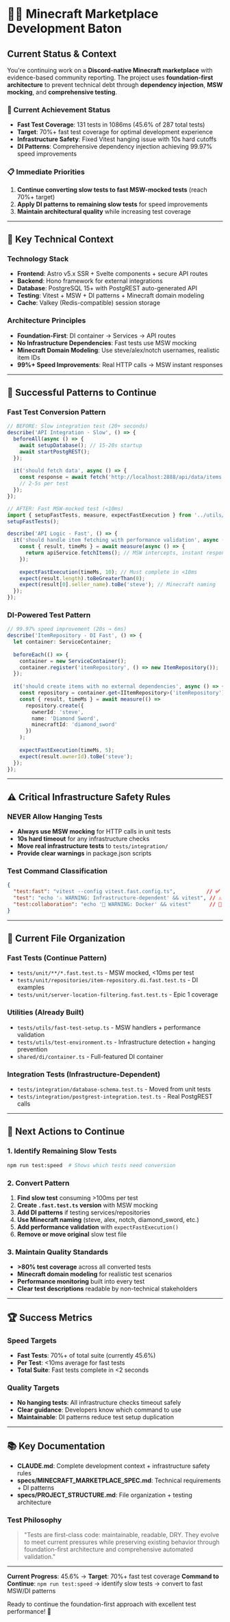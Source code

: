 # 🏃‍♂️ **Minecraft Marketplace Development Baton**

## **Current Status & Context**

You're continuing work on a **Discord-native Minecraft marketplace** with evidence-based community reporting. The project uses **foundation-first architecture** to prevent technical debt through **dependency injection**, **MSW mocking**, and **comprehensive testing**.

### **🎯 Current Achievement Status**
- **Fast Test Coverage**: 131 tests in 1086ms (45.6% of 287 total tests)
- **Target**: 70%+ fast test coverage for optimal development experience
- **Infrastructure Safety**: Fixed Vitest hanging issue with 10s hard cutoffs
- **DI Patterns**: Comprehensive dependency injection achieving 99.97% speed improvements

### **📋 Immediate Priorities**
1. **Continue converting slow tests to fast MSW-mocked tests** (reach 70%+ target)
2. **Apply DI patterns to remaining slow tests** for speed improvements
3. **Maintain architectural quality** while increasing test coverage

---

## **🧠 Key Technical Context**

### **Technology Stack**
- **Frontend**: Astro v5.x SSR + Svelte components + secure API routes
- **Backend**: Hono framework for external integrations  
- **Database**: PostgreSQL 15+ with PostgREST auto-generated API
- **Testing**: Vitest + MSW + DI patterns + Minecraft domain modeling
- **Cache**: Valkey (Redis-compatible) session storage

### **Architecture Principles**
- **Foundation-First**: DI container → Services → API routes
- **No Infrastructure Dependencies**: Fast tests use MSW mocking
- **Minecraft Domain Modeling**: Use steve/alex/notch usernames, realistic item IDs
- **99%+ Speed Improvements**: Real HTTP calls → MSW instant responses

---

## **🚀 Successful Patterns to Continue**

### **Fast Test Conversion Pattern**
```typescript
// BEFORE: Slow integration test (20+ seconds)
describe('API Integration - Slow', () => {
  beforeAll(async () => {
    await setupDatabase(); // 15-20s startup
    await startPostgREST();
  });
  
  it('should fetch data', async () => {
    const response = await fetch('http://localhost:2888/api/data/items');
    // 2-5s per test
  });
});

// AFTER: Fast MSW-mocked test (<10ms)
import { setupFastTests, measure, expectFastExecution } from '../utils/fast-test-setup';
setupFastTests();

describe('API Logic - Fast', () => {
  it('should handle item fetching with performance validation', async () => {
    const { result, timeMs } = await measure(async () => {
      return apiService.fetchItems(); // MSW intercepts, instant response
    });
    
    expectFastExecution(timeMs, 10); // Must complete in <10ms
    expect(result.length).toBeGreaterThan(0);
    expect(result[0].seller_name).toBe('steve'); // Minecraft naming
  });
});
```

### **DI-Powered Test Pattern**
```typescript
// 99.97% speed improvement (20s → 6ms)
describe('ItemRepository - DI Fast', () => {
  let container: ServiceContainer;
  
  beforeEach(() => {
    container = new ServiceContainer();
    container.register('itemRepository', () => new ItemRepository());
  });
  
  it('should create items with no external dependencies', async () => {
    const repository = container.get<IItemRepository>('itemRepository');
    const { result, timeMs } = await measure(() => 
      repository.create({
        ownerId: 'steve',
        name: 'Diamond Sword',
        minecraftId: 'diamond_sword'
      })
    );
    
    expectFastExecution(timeMs, 5);
    expect(result.ownerId).toBe('steve');
  });
});
```

---

## **⚠️ Critical Infrastructure Safety Rules**

### **NEVER Allow Hanging Tests**
- **Always use MSW mocking** for HTTP calls in unit tests
- **10s hard timeout** for any infrastructure checks
- **Move real infrastructure tests** to `tests/integration/`
- **Provide clear warnings** in package.json scripts

### **Test Command Classification**
```json
{
  "test:fast": "vitest --config vitest.fast.config.ts",          // ✅ Always safe
  "test": "echo '⚠️ WARNING: Infrastructure-dependent' && vitest", // ⚠️ Needs PostgREST
  "test:collaboration": "echo '🐳 WARNING: Docker' && vitest"      // 🐳 Heavy containers
}
```

---

## **📁 Current File Organization**

### **Fast Tests (Continue Pattern)**
- `tests/unit/**/*.fast.test.ts` - MSW mocked, <10ms per test
- `tests/unit/repositories/item-repository.di.fast.test.ts` - DI examples
- `tests/unit/server-location-filtering.fast.test.ts` - Epic 1 coverage

### **Utilities (Already Built)**
- `tests/utils/fast-test-setup.ts` - MSW handlers + performance validation
- `tests/utils/test-environment.ts` - Infrastructure detection + hanging prevention
- `shared/di/container.ts` - Full-featured DI container

### **Integration Tests (Infrastructure-Dependent)**
- `tests/integration/database-schema.test.ts` - Moved from unit tests
- `tests/integration/postgrest-integration.test.ts` - Real PostgREST calls

---

## **🎯 Next Actions to Continue**

### **1. Identify Remaining Slow Tests**
```bash
npm run test:speed  # Shows which tests need conversion
```

### **2. Convert Pattern**
1. **Find slow test** consuming >100ms per test
2. **Create `.fast.test.ts` version** with MSW mocking
3. **Add DI patterns** if testing services/repositories
4. **Use Minecraft naming** (steve, alex, notch, diamond_sword, etc.)
5. **Add performance validation** with `expectFastExecution()`
6. **Remove or move original** slow test file

### **3. Maintain Quality Standards**
- **>80% test coverage** across all converted tests
- **Minecraft domain modeling** for realistic test scenarios
- **Performance monitoring** built into every test
- **Clear test descriptions** readable by non-technical stakeholders

---

## **🏆 Success Metrics**

### **Speed Targets**
- **Fast Tests**: 70%+ of total suite (currently 45.6%)
- **Per Test**: <10ms average for fast tests
- **Total Suite**: Fast tests complete in <2 seconds

### **Quality Targets**  
- **No hanging tests**: All infrastructure checks timeout safely
- **Clear guidance**: Developers know which command to use  
- **Maintainable**: DI patterns reduce test setup duplication

---

## **📚 Key Documentation**

- **CLAUDE.md**: Complete development context + infrastructure safety rules
- **specs/MINECRAFT_MARKETPLACE_SPEC.md**: Technical requirements + DI patterns
- **specs/PROJECT_STRUCTURE.md**: File organization + testing architecture

### **Test Philosophy**
> "Tests are first-class code: maintainable, readable, DRY. They evolve to meet current pressures while preserving existing behavior through foundation-first architecture and comprehensive automated validation."

---

**Current Progress**: 45.6% → **Target**: 70%+ fast test coverage
**Command to Continue**: `npm run test:speed` → identify slow tests → convert to fast MSW/DI patterns

Ready to continue the foundation-first approach with excellent test performance! 🚀